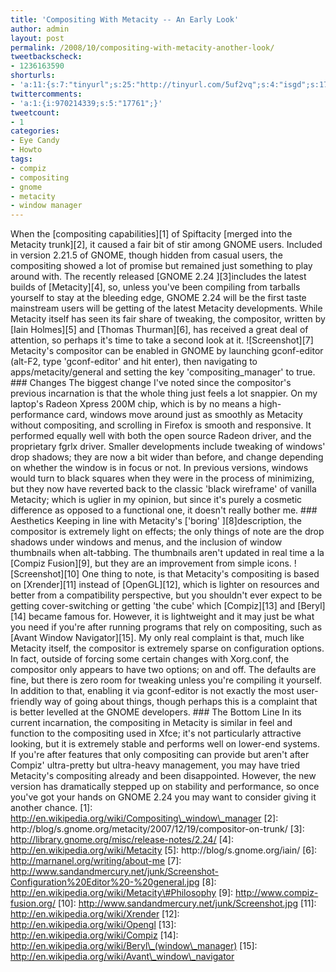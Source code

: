 ```yaml
---
title: 'Compositing With Metacity -- An Early Look'
author: admin
layout: post
permalink: /2008/10/compositing-with-metacity-another-look/
tweetbackscheck:
- 1236163590
shorturls:
- 'a:11:{s:7:"tinyurl";s:25:"http://tinyurl.com/5uf2vq";s:4:"isgd";s:17:"http://is.gd/4xor";s:5:"bitly";s:20:"http://bit.ly/4dRkgt";s:5:"snipr";s:22:"http://snipr.com/9suvt";s:5:"snurl";s:22:"http://snurl.com/9suvt";s:7:"snipurl";s:24:"http://snipurl.com/9suvt";s:4:"trim";s:17:"http://tr.im/4d2o";s:5:"adjix";s:207:"(10 Jan 2008 temporary restriction: API requires valid partnerID or partnerEmail key in request. Contact us if this affects you.) Invalid Adjix request. API documentation @ http://web.adjix.com/AdjixAPI.html";s:4:"advu";s:203:"(10 Jan 2008 temporary restriction: API requires valid partnerID or partnerEmail key in request. Contact us if this affects you.) Invalid Adjix request. API documentation @ http://web.ad.vu/AdjixAPI.html";s:4:"zima";s:19:"http://zi.ma/3ca6cd";s:9:"permalink";s:67:"http://hehe2.net/linuxhowto/compositing-with-metacity-another-look/";}'
twittercomments:
- 'a:1:{i:970214339;s:5:"17761";}'
tweetcount:
- 1
categories:
- Eye Candy
- Howto
tags:
- compiz
- compositing
- gnome
- metacity
- window manager
---
```

When the \[compositing capabilities\]\[1\] of Spiftacity \[merged into the Metacity trunk\]\[2\], it caused a fair bit of stir among GNOME users. Included in version 2.21.5 of GNOME, though hidden from casual users, the compositing showed a lot of promise but remained just something to play around with.
The recently released \[GNOME 2.24 \]\[3\]includes the latest builds of \[Metacity\]\[4\], so, unless you've been compiling from tarballs yourself to stay at the bleeding edge, GNOME 2.24 will be the first taste mainstream users will be getting of the latest Metacity developments. While Metacity itself has seen its fair share of tweaking, the compositor, written by \[Iain Holmes\]\[5\] and \[Thomas Thurman\]\[6\], has received a great deal of attention, so perhaps it's time to take a second look at it.
!\[Screenshot\]\[7\]
Metacity's compositor can be enabled in GNOME by launching gconf-editor (alt-F2, type 'gconf-editor' and hit enter), then navigating to apps/metacity/general and setting the key 'compositing\_manager' to true.
\#\#\# Changes
The biggest change I've noted since the compositor's previous incarnation is that the whole thing just feels a lot snappier. On my laptop's Radeon Xpress 200M chip, which is by no means a high-performance card, windows move around just as smoothly as Metacity without compositing, and scrolling in Firefox is smooth and responsive. It performed equally well with both the open source Radeon driver, and the proprietary fgrlx driver.
Smaller developments include tweaking of windows' drop shadows; they are now a bit wider than before, and change depending on whether the window is in focus or not. In previous versions, windows would turn to black squares when they were in the process of minimizing, but they now have reverted back to the classic 'black wireframe' of vanilla Metacity; which is uglier in my opinion, but since it's purely a cosmetic difference as opposed to a functional one, it doesn't really bother me.
\#\#\# Aesthetics
Keeping in line with Metacity's \['boring' \]\[8\]description, the compositor is extremely light on effects; the only things of note are the drop shadows under windows and menus, and the inclusion of window thumbnails when alt-tabbing. The thumbnails aren't updated in real time a la \[Compiz Fusion\]\[9\], but they are an improvement from simple icons.
!\[Screenshot\]\[10\]
One thing to note, is that Metacity's compositing is based on \[Xrender\]\[11\] instead of \[OpenGL\]\[12\], which is lighter on resources and better from a compatibility perspective, but you shouldn't ever expect to be getting cover-switching or getting 'the cube' which \[Compiz\]\[13\] and \[Beryl\]\[14\] became famous for. However, it is lightweight and it may just be what you need if you're after running programs that rely on compositing, such as \[Avant Window Navigator\]\[15\].
My only real complaint is that, much like Metacity itself, the compositor is extremely sparse on configuration options. In fact, outside of forcing some certain changes with Xorg.conf, the compositor only appears to have two options; on and off. The defaults are fine, but there is zero room for tweaking unless you're compiling it yourself. In addition to that, enabling it via gconf-editor is not exactly the most user-friendly way of going about things, though perhaps this is a complaint that is better levelled at the GNOME developers.
\#\#\# The Bottom Line
In its current incarnation, the compositing in Metacity is similar in feel and function to the compositing used in Xfce; it's not particularly attractive looking, but it is extremely stable and performs well on lower-end systems. If you're after features that only compositing can provide but aren't after Compiz' ultra-pretty but ultra-heavy management, you may have tried Metacity's compositing already and been disappointed. However, the new version has dramatically stepped up on stability and performance, so once you've got your hands on GNOME 2.24 you may want to consider giving it another chance.
\[1\]: http://en.wikipedia.org/wiki/Compositing\_window\_manager
\[2\]: http://blog/s.gnome.org/metacity/2007/12/19/compositor-on-trunk/
\[3\]: http://library.gnome.org/misc/release-notes/2.24/
\[4\]: http://en.wikipedia.org/wiki/Metacity
\[5\]: http://blog/s.gnome.org/iain/
\[6\]: http://marnanel.org/writing/about-me
\[7\]: http://www.sandandmercury.net/junk/Screenshot-Configuration%20Editor%20-%20general.jpg
\[8\]: http://en.wikipedia.org/wiki/Metacity\#Philosophy
\[9\]: http://www.compiz-fusion.org/
\[10\]: http://www.sandandmercury.net/junk/Screenshot.jpg
\[11\]: http://en.wikipedia.org/wiki/Xrender
\[12\]: http://en.wikipedia.org/wiki/Opengl
\[13\]: http://en.wikipedia.org/wiki/Compiz
\[14\]: http://en.wikipedia.org/wiki/Beryl\_(window\_manager)
\[15\]: http://en.wikipedia.org/wiki/Avant\_window\_navigator